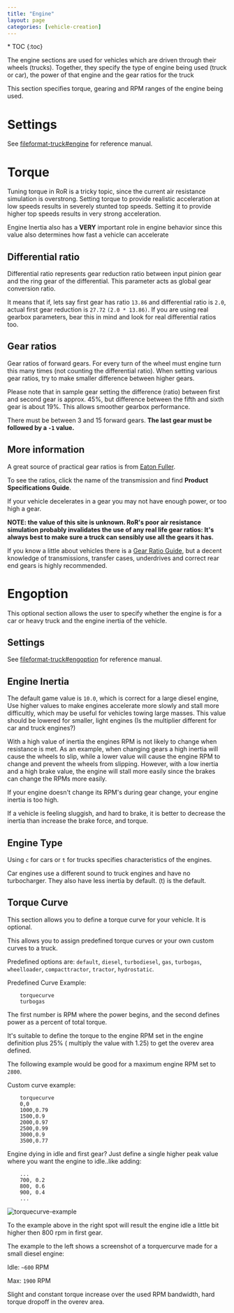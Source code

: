 ```yaml
---
title: "Engine"
layout: page
categories: [vehicle-creation]
---
```


<div class="toc" markdown="1">
  * TOC
  {:toc}
</div>

The engine sections are used for vehicles which are driven through their wheels (trucks). Together, they specify the type of engine being used (truck or car), the power of that engine and the gear ratios for the truck 


This section specifies torque, gearing and RPM ranges of the engine being used. 

# Settings  

See [fileformat-truck#engine](http://docs.rigsofrods.org/vehicle-creation/fileformat-truck/#engine) for reference manual.

# Torque  

Tuning torque in RoR is a tricky topic, since the current air resistance simulation is overstrong. Setting torque to provide realistic acceleration at low speeds results in severely stunted top speeds. Setting it to provide higher top speeds results in very strong acceleration.

Engine Inertia also has a **VERY** important role in engine behavior since this value also determines how fast a vehicle can accelerate

## Differential ratio  

Differential ratio represents gear reduction ratio between input pinion gear and the ring gear of the differential. This parameter acts as global gear conversion ratio. 

It means that if, lets say first gear has ratio `13.86` and differential ratio is `2.0`, actual first gear reduction is `27.72` `(2.0 * 13.86)`. If you are using real gearbox parameters, bear this in mind and look for real differential ratios too.

## Gear ratios

Gear ratios of forward gears. For every turn of the wheel must engine turn this many times (not counting the differential ratio). When setting various gear ratios, try to make smaller difference between higher gears.

Please note that in sample gear setting the difference (ratio) between first and second gear is approx. 45%, but difference between the fifth and sixth gear is about 19%. This allows smoother gearbox performance. 

There must be between 3 and 15 forward gears. **The last gear must be followed by a `-1` value.**

## More information 

A great source of practical gear ratios is from [Eaton Fuller](http://www.roadranger.com/Roadranger/productssolutions/transmissions/index.htm).

To see the ratios, click the name of the transmission and find **Product Specifications Guide**. 

If your vehicle decelerates in a gear you may not have enough power, or too high a gear. 

**NOTE: the value of this site is unknown. RoR's poor air resistance simulation probably invalidates the use of any real life gear ratios: It's always best to make sure a truck can sensibly use all the gears it has.**


If you know a little about vehicles there is a [Gear Ratio Guide](http://www.grimmjeeper.com/gears.html), but a decent knowledge of transmissions, transfer cases, underdrives and correct rear end gears is highly recommended.

# Engoption 
 
This optional section allows the user to specify whether the engine is for a car or heavy truck and the engine inertia of the vehicle.

## Settings  
 See [fileformat-truck#engoption](http://docs.rigsofrods.org/vehicle-creation/fileformat-truck/#engoption) for reference manual.

## Engine Inertia  

The default game value is `10.0`, which is correct for a large diesel engine, Use higher values to make engines accelerate more slowly and stall more difficultly, which may be useful for vehicles towing large masses. This value should be lowered for smaller, light engines (Is the multiplier different for car and truck engines?)

With a high value of inertia the engines RPM is not likely to change when resistance is met. As an example, when changing gears a high inertia will cause the wheels to slip, while a lower value will cause the engine RPM to change and prevent the wheels from slipping. However, with a low inertia and a high brake value, the engine will stall more easily since the brakes can change the RPMs more easily.

If your engine doesn't change its RPM's during gear change, your engine inertia is too high.

If a vehicle is feeling sluggish, and hard to brake, it is better to decrease the inertia than increase the brake force, and torque.

## Engine Type  

Using `c` for cars or `t` for trucks specifies characteristics of the engines. 

Car engines use a different sound to truck engines and have no turbocharger. They also have less inertia by default. (t) is the default.


## Torque Curve 

This section allows you to define a torque curve for your vehicle. It is optional.

This allows you to assign predefined torque curves or your own custom curves to a truck. 

Predefined options are: `default`, `diesel`, `turbodiesel`, `gas`, `turbogas`, `wheelloader`, `compacttractor`, `tractor`, `hydrostatic`.

Predefined Curve Example:
```
    torquecurve
    turbogas
```

The first number is RPM where the power begins, and the second defines power as a percent of total torque.

It's suitable to define the torque to the engine RPM set in the engine definition plus 25% ( multiply the value with 1.25) to get the overev area defined.

The following example would be good for a maximum engine RPM set to `2800`.

Custom curve example:
```
    torquecurve
    0,0
    1000,0.79
    1500,0.9
    2000,0.97
    2500,0.99
    3000,0.9
    3500,0.77
```

Engine dying in idle and first gear? Just define a single higher peak value where you want the engine to idle..like adding: 

```
    ...
    700, 0.2
    800, 0.6
    900, 0.4
    ...
```

![torquecurve-example](/images/truckfile-torquecurve.png)


To the example above in the right spot will result the engine idle a little bit higher then 800 rpm in first gear. 

The example to the left shows a screenshot of a torquercurve made for a small diesel engine:

Idle: `~600` RPM

Max:  `1900` RPM

Slight and constant torque increase over the used RPM bandwidth, hard torque dropoff in the overev area.

